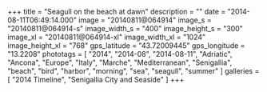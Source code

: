 +++
title = "Seagull on the beach at dawn"
description = ""
date = "2014-08-11T06:49:14.000"
image = "20140811@064914"
image_s = "20140811@064914-s"
image_width_s = "400"
image_height_s = "300"
image_xl = "20140811@064914-xl"
image_width_xl = "1024"
image_height_xl = "768"
gps_latitude = "43.72009445"
gps_longitude = "13.2208"
phototags = [ "2014", "2014-08", "2014-08-11", "Adriatic", "Ancona", "Europe", "Italy", "Marche", "Mediterranean", "Senigallia", "beach", "bird", "harbor", "morning", "sea", "seagull", "summer" ]
galleries = [ "2014 Timeline", "Senigallia City and Seaside" ]
+++
